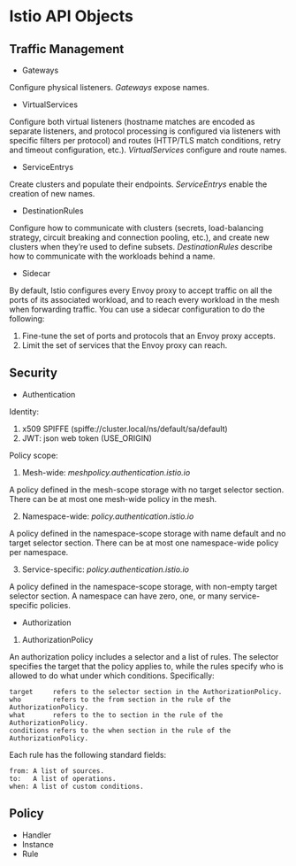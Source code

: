 # Istio API Objects

## Traffic Management

- Gateways

Configure physical listeners. *Gateways* expose names.

- VirtualServices

Configure both virtual listeners (hostname matches are encoded as separate
listeners, and protocol processing is configured via listeners with specific
filters per protocol) and routes (HTTP/TLS match conditions, retry and timeout
configuration, etc.). *VirtualServices* configure and route names.

- ServiceEntrys

Create clusters and populate their endpoints. *ServiceEntrys* enable the
creation of new names.

- DestinationRules

Configure how to communicate with clusters (secrets, load-balancing strategy,
circuit breaking and connection pooling, etc.), and create new clusters when
they’re used to define subsets. *DestinationRules* describe how to communicate
with the workloads behind a name.

- Sidecar

By default, Istio configures every Envoy proxy to accept traffic on all the
ports of its associated workload, and to reach every workload in the mesh when
forwarding traffic. You can use a sidecar configuration to do the following:

1. Fine-tune the set of ports and protocols that an Envoy proxy accepts.
2. Limit the set of services that the Envoy proxy can reach.

## Security

- Authentication

Identity:

1. x509 SPIFFE (spiffe://cluster.local/ns/default/sa/default)
2. JWT: json web token (USE_ORIGIN)

Policy scope:

1. Mesh-wide: *meshpolicy.authentication.istio.io*

A policy defined in the mesh-scope storage with no target selector section.
There can be at most one mesh-wide policy in the mesh.

2. Namespace-wide: *policy.authentication.istio.io*

A policy defined in the namespace-scope storage with name default and no target
selector section. There can be at most one namespace-wide policy per namespace.

3. Service-specific: *policy.authentication.istio.io*

A policy defined in the namespace-scope storage, with non-empty target selector
section. A namespace can have zero, one, or many service-specific policies.

- Authorization

1. AuthorizationPolicy

An authorization policy includes a selector and a list of rules. The selector
specifies the target that the policy applies to, while the rules specify who is
allowed to do what under which conditions. Specifically:

    target     refers to the selector section in the AuthorizationPolicy.
    who        refers to the from section in the rule of the AuthorizationPolicy.
    what       refers to the to section in the rule of the AuthorizationPolicy.
    conditions refers to the when section in the rule of the AuthorizationPolicy.

Each rule has the following standard fields:

    from: A list of sources.
    to:   A list of operations.
    when: A list of custom conditions.

## Policy

- Handler
- Instance
- Rule
